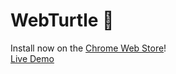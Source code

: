 # WebTurtle 🐢
Install now on the <a href="https://chromewebstore.google.com/detail/webturtle/dnccehgmfddepoddigbbnjcjjddkieik" target="_blank">Chrome Web Store</a>!
<br>
<a href="https://webturtle.co/" target="_blank">Live Demo</a>

